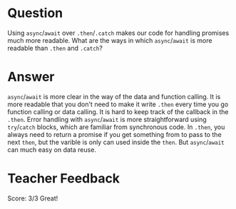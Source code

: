 # Question

Using `async`/`await` over `.then`/`.catch` makes our code for handling promises much more readable. What are the ways in which `async`/`await` is more readable than `.then` and `.catch`?

# Answer

`async`/`await` is more clear in the way of the data and function calling. It is more readable that you don't need to make it write `.then` every time you go function calling or data calling. It is hard to keep track of the callback in the `.then`. Error handling with `async`/`await` is more straightforward using `try`/`catch` blocks, which are familiar from synchronous code. In `.then`, you always need to return a promise if you get something from to pass to the next `then`, but the varible is only can used inside the `then`. But `async`/`await` can much easy on data reuse.

# Teacher Feedback

Score: 3/3
Great!
